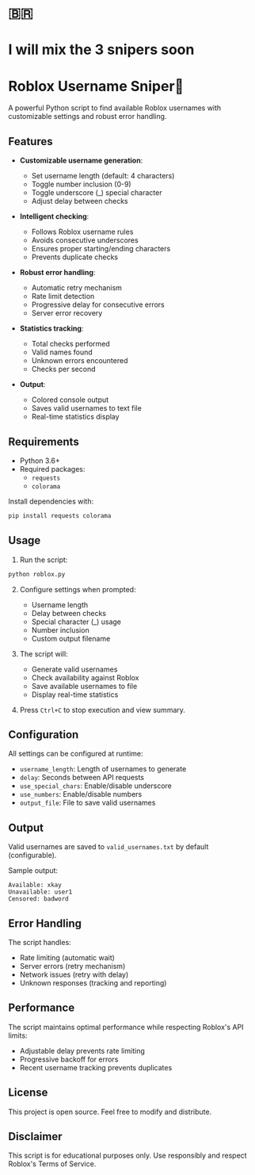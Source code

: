 # 🇧🇷
# I will mix the 3 snipers soon
# Roblox Username Sniper🎯

A powerful Python script to find available Roblox usernames with customizable settings and robust error handling.

## Features

- **Customizable username generation**:
  - Set username length (default: 4 characters)
  - Toggle number inclusion (0-9)
  - Toggle underscore (_) special character
  - Adjust delay between checks

- **Intelligent checking**:
  - Follows Roblox username rules
  - Avoids consecutive underscores
  - Ensures proper starting/ending characters
  - Prevents duplicate checks

- **Robust error handling**:
  - Automatic retry mechanism
  - Rate limit detection
  - Progressive delay for consecutive errors
  - Server error recovery

- **Statistics tracking**:
  - Total checks performed
  - Valid names found
  - Unknown errors encountered
  - Checks per second

- **Output**:
  - Colored console output
  - Saves valid usernames to text file
  - Real-time statistics display

## Requirements

- Python 3.6+
- Required packages:
  - `requests`
  - `colorama`

Install dependencies with:
```bash
pip install requests colorama
```

## Usage

1. Run the script:
```bash
python roblox.py
```

2. Configure settings when prompted:
   - Username length
   - Delay between checks
   - Special character (_) usage
   - Number inclusion
   - Custom output filename

3. The script will:
   - Generate valid usernames
   - Check availability against Roblox
   - Save available usernames to file
   - Display real-time statistics

4. Press `Ctrl+C` to stop execution and view summary.

## Configuration

All settings can be configured at runtime:
- `username_length`: Length of usernames to generate
- `delay`: Seconds between API requests
- `use_special_chars`: Enable/disable underscore
- `use_numbers`: Enable/disable numbers
- `output_file`: File to save valid usernames

## Output

Valid usernames are saved to `valid_usernames.txt` by default (configurable).

Sample output:
```
Available: xkay
Unavailable: user1
Censored: badword
```

## Error Handling

The script handles:
- Rate limiting (automatic wait)
- Server errors (retry mechanism)
- Network issues (retry with delay)
- Unknown responses (tracking and reporting)

## Performance

The script maintains optimal performance while respecting Roblox's API limits:
- Adjustable delay prevents rate limiting
- Progressive backoff for errors
- Recent username tracking prevents duplicates

## License

This project is open source. Feel free to modify and distribute.

## Disclaimer

This script is for educational purposes only. Use responsibly and respect Roblox's Terms of Service.
